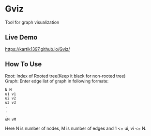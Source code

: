 # Gviz
Tool for graph visualization
## Live Demo
https://kartik1397.github.io/Gviz/
## How To Use
Root: Index of Rooted tree(Keep it black for non-rooted tree)<br />
Graph: Enter edge list of graph in following formate:
```
N M
u1 v1
u2 v2
u3 v3
.
.
.
uM vM
```
Here N is number of nodes, M is number of edges and 1 <= ui, vi <= N. 
